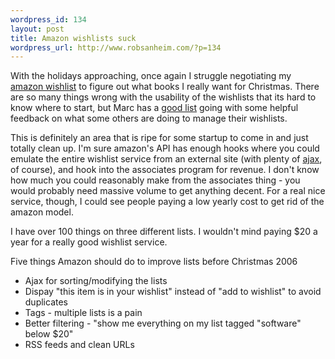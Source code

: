 ```yaml
--- 
wordpress_id: 134
layout: post
title: Amazon wishlists suck
wordpress_url: http://www.robsanheim.com/?p=134
---
```

With the holidays approaching, once again I struggle negotiating my <a href="http://www.amazon.com/exec/obidos/redirect?link_code=ur2&tag=panasonicyout-20&camp=1789&creative=9325&path=http%3A%2F%2Fwww.amazon.com%2Fgp%2Fregistry%2F3R9MUIU0TYEK1">amazon wishlist</a> to figure out what books I really want for Christmas.  There are so many things wrong with the usability of the wishlists that its hard to know where to start, but Marc has a <a href="http://radar.oreilly.com/archives/2005/11/my_wishlist_wishlist.html">good list</a> going with some helpful feedback on what some others are doing to manage their wishlists.

This is definitely an area that is ripe for some startup to come in and just totally clean up.  I'm sure amazon's API has enough hooks where you could emulate the entire wishlist service from an external site (with plenty of <a href="http://www.ajaxian.com">ajax</a>, of course), and hook into the associates program for revenue.  I don't know how much you could reasonably make from the associates thing - you would probably need massive volume to get anything decent.  For a real nice service, though, I could see people paying a low yearly cost to get rid of the amazon model.

I have over 100 things on three different lists.  I wouldn't mind paying $20 a year for a really good wishlist service.

Five things Amazon should do to improve lists before Christmas 2006
<ul><li>Ajax for sorting/modifying the lists</li>
<li>Dispay "this item is in your wishlist" instead of "add to wishlist" to avoid duplicates</li>
<li>Tags - multiple lists is a pain</li>
<li>Better filtering - "show me everything on my list tagged "software" below $20"</li>
<li>RSS feeds and clean URLs</li></ul>
